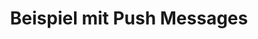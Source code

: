 ---
layout: article
title: Beispiel mit Push Messages
description: 
  - Dieses Template ist teil des Hilfe-Artikels&#58; https://help.peakboard.com/misc/en-push-messages.html und zeigt wie man http Meldungen an eine Peakboard Box senden kann.
lang: de
weight: 500
isDraft: false
ref: Example_Push_Messages
category:
    - Help
    - Push
    - Beispiel
    - Hilfe
image: Example_Push_Messages_EN.png
download: Example_Push_Messages_EN.pbmx
overview_description:
overview_benefits:
overview_data_sources:
---